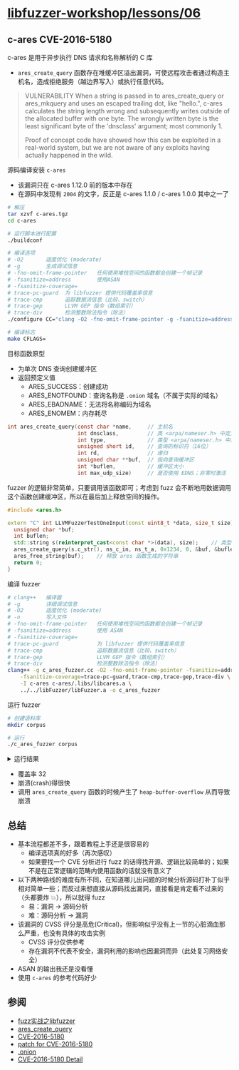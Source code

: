 # [libfuzzer-workshop/lessons/06](https://github.com/Dor1s/libfuzzer-workshop/tree/master/lessons/06)

## c-ares CVE-2016-5180

c-ares 是用于异步执行 DNS 请求和名称解析的 C 库
- `ares_create_query` 函数存在堆缓冲区溢出漏洞，可使远程攻击者通过构造主机名，造成拒绝服务（越边界写入）或执行任意代码。

> VULNERABILITY
> When a string is passed in to ares_create_query or ares_mkquery and uses an escaped trailing dot, like "hello\.", c-ares calculates the string length wrong and subsequently writes outside of the allocated buffer with one byte. The wrongly written byte is the least significant byte of the 'dnsclass' argument; most commonly 1.
> 
> Proof of concept code have showed how this can be exploited in a real-world system, but we are not aware of any exploits having actually happened in the wild.

源码编译安装 `c-ares`
  - 该漏洞只在 c-ares 1.12.0 前的版本中存在
  - 在源码中发现有 `2004` 的文字，反正是 c-ares 1.1.0 / c-ares 1.0.0 其中之一了

```bash
# 解压
tar xzvf c-ares.tgz
cd c-ares

# 运行脚本进行配置
./buildconf

# 编译选项
# -O2       适度优化 (moderate)
# -g        生成调试信息
# -fno-omit-frame-pointer   任何使用堆栈空间的函数都会创建一个帧记录
# -fsanitize=address        使用ASAN
# -fsanitize-coverage=
# trace-pc-guard  为 libfuzzer 提供代码覆盖率信息
# trace-cmp       追踪数据流信息（比较、switch）
# trace-gep       LLVM GEP 指令（数组索引）
# trace-div       检测整数除法指令（除法）
./configure CC="clang -O2 -fno-omit-frame-pointer -g -fsanitize=address -fsanitize-coverage=trace-pc-guard,trace-cmp,trace-gep,trace-div"

# 编译标志
make CFLAGS=
```

目标函数原型
- 为单次 DNS 查询创建缓冲区
- 返回预定义值
  - ARES_SUCCESS：创建成功
  - ARES_ENOTFOUND：查询名称是 `.onion` 域名（不属于实际的域名）
  - ARES_EBADNAME：无法将名称编码为域名
  - ARES_ENOMEM：内存耗尽

```c
int ares_create_query(const char *name,     // 主机名
                      int dnsclass,         // 类 <arpa/nameser.h> 中定义
                      int type,             // 类型 <arpa/nameser.h> 中定义
                      unsigned short id,    // 查询的标识符（16位）
                      int rd,               // 递归
                      unsigned char **buf,  // 指向查询缓冲区
                      int *buflen,          // 缓冲区大小
                      int max_udp_size)     // 是否使用 EDNS；非零时激活
```

fuzzer 的逻辑非常简单，只要调用该函数即可；考虑到 fuzz 会不断地用数据调用这个函数创建缓冲区，所以在最后加上释放空间的操作。

```cpp
#include <ares.h>

extern "C" int LLVMFuzzerTestOneInput(const uint8_t *data, size_t size) {
  unsigned char *buf;
  int buflen;
  std::string s(reinterpret_cast<const char *>(data), size);    // 类型转换
  ares_create_query(s.c_str(), ns_c_in, ns_t_a, 0x1234, 0, &buf, &buflen, 0);   // 为单个 DNS 查询创建缓冲区
  ares_free_string(buf);    // 释放 ares 函数生成的字符串
  return 0;
}
```

编译 fuzzer

```bash
# clang++   编译器
# -g        详细调试信息
# -O2       适度优化 (moderate)
# -o        写入文件
# -fno-omit-frame-pointer   任何使用堆栈空间的函数都会创建一个帧记录
# -fsanitize=address        使用 ASAN
# -fsanitize-coverage=
# trace-pc-guard            为 libfuzzer 提供代码覆盖率信息
# trace-cmp                 追踪数据流信息（比较、switch）
# trace-gep                 LLVM GEP 指令（数组索引）
# trace-div                 检测整数除法指令（除法）
clang++ -g c_ares_fuzzer.cc -O2 -fno-omit-frame-pointer -fsanitize=address \
    -fsanitize-coverage=trace-pc-guard,trace-cmp,trace-gep,trace-div \
    -I c-ares c-ares/.libs/libcares.a \
    ../../libFuzzer/libFuzzer.a -o c_ares_fuzzer
```

运行 fuzzer

```bash
# 创建语料库
mkdir corpus

# 运行
./c_ares_fuzzer corpus
```

<details>
<summary> 运行结果 </summary><br>

```bash
INFO: Seed: 3442385379
INFO: Loaded 1 modules (62 guards): [0x773110, 0x773208), 
Loading corpus dir: corpus
INFO: -max_len is not provided, using 64
INFO: A corpus is not provided, starting from an empty corpus
#0	READ units: 1
#1	INITED cov: 19 ft: 16 corp: 1/1b exec/s: 0 rss: 27Mb
#5	NEW    cov: 21 ft: 21 corp: 2/3b exec/s: 0 rss: 27Mb L: 2 MS: 4 ChangeByte-ChangeByte-ChangeBit-InsertByte-
#11	NEW    cov: 24 ft: 24 corp: 3/22b exec/s: 0 rss: 27Mb L: 19 MS: 5 InsertByte-ChangeByte-CopyPart-EraseBytes-InsertRepeatedBytes-
#15	NEW    cov: 24 ft: 26 corp: 4/86b exec/s: 0 rss: 29Mb L: 64 MS: 4 ShuffleBytes-ChangeBit-CopyPart-CrossOver-
#27	NEW    cov: 24 ft: 30 corp: 5/89b exec/s: 0 rss: 29Mb L: 3 MS: 1 CrossOver-
#30	NEW    cov: 24 ft: 34 corp: 6/93b exec/s: 0 rss: 29Mb L: 4 MS: 4 CrossOver-EraseBytes-ShuffleBytes-CopyPart-
#38	NEW    cov: 24 ft: 38 corp: 7/132b exec/s: 0 rss: 29Mb L: 39 MS: 2 ShuffleBytes-InsertRepeatedBytes-
#40	NEW    cov: 24 ft: 42 corp: 8/182b exec/s: 0 rss: 29Mb L: 50 MS: 4 ShuffleBytes-InsertRepeatedBytes-ChangeByte-InsertRepeatedBytes-
#50	NEW    cov: 24 ft: 46 corp: 9/228b exec/s: 0 rss: 29Mb L: 46 MS: 4 InsertByte-ChangeBit-CrossOver-ChangeBinInt-
#81	NEW    cov: 24 ft: 47 corp: 10/267b exec/s: 0 rss: 29Mb L: 39 MS: 5 ChangeByte-CopyPart-ChangeByte-InsertRepeatedBytes-CMP- DE: "\x00\x00\x00\x1c"-
#444	NEW    cov: 26 ft: 49 corp: 11/287b exec/s: 0 rss: 29Mb L: 20 MS: 3 ChangeBinInt-EraseBytes-EraseBytes-
#518	NEW    cov: 27 ft: 50 corp: 12/351b exec/s: 0 rss: 29Mb L: 64 MS: 2 CrossOver-InsertRepeatedBytes-
#1257	NEW    cov: 27 ft: 52 corp: 13/371b exec/s: 0 rss: 29Mb L: 20 MS: 1 CopyPart-
#1527	NEW    cov: 27 ft: 54 corp: 14/391b exec/s: 0 rss: 29Mb L: 20 MS: 1 CopyPart-
#1888	NEW    cov: 27 ft: 56 corp: 15/403b exec/s: 0 rss: 30Mb L: 12 MS: 2 EraseBytes-CopyPart-
#2114	NEW    cov: 28 ft: 57 corp: 16/433b exec/s: 0 rss: 30Mb L: 30 MS: 3 InsertRepeatedBytes-ChangeByte-ShuffleBytes-
#2483	NEW    cov: 29 ft: 58 corp: 17/497b exec/s: 0 rss: 30Mb L: 64 MS: 2 CopyPart-CrossOver-
#3041	NEW    cov: 29 ft: 60 corp: 18/561b exec/s: 0 rss: 30Mb L: 64 MS: 5 InsertByte-ShuffleBytes-CrossOver-ChangeBit-ChangeByte-
#6993	NEW    cov: 32 ft: 63 corp: 19/586b exec/s: 0 rss: 31Mb L: 25 MS: 2 PersAutoDict-InsertByte- DE: "\x00\x00\x00\x1c"-
#7182	NEW    cov: 32 ft: 66 corp: 20/635b exec/s: 0 rss: 31Mb L: 49 MS: 1 CopyPart-
#8130	NEW    cov: 32 ft: 69 corp: 21/699b exec/s: 0 rss: 31Mb L: 64 MS: 4 CrossOver-ChangeBit-CopyPart-CopyPart-
#9481	NEW    cov: 32 ft: 72 corp: 22/759b exec/s: 0 rss: 32Mb L: 60 MS: 5 CrossOver-CopyPart-InsertByte-CopyPart-CopyPart-
#14674	NEW    cov: 32 ft: 75 corp: 23/783b exec/s: 0 rss: 33Mb L: 24 MS: 3 EraseBytes-ChangeByte-InsertRepeatedBytes-
=================================================================
==26922==ERROR: AddressSanitizer: heap-buffer-overflow on address 0x60400008e431 at pc 0x0000005141ba bp 0x7ffc9235fed0 sp 0x7ffc9235fec8
WRITE of size 1 at 0x60400008e431 thread T0
    #0 0x5141b9 in ares_create_query /home/fuzzer/projects/libfuzzer-workshop/lessons/06/c-ares/ares_create_query.c:196:3
    #1 0x513212 in LLVMFuzzerTestOneInput /home/fuzzer/projects/libfuzzer-workshop/lessons/06/c_ares_fuzzer.cc:16:3
    #2 0x51e803 in fuzzer::Fuzzer::ExecuteCallback(unsigned char const*, unsigned long) /home/fuzzer/projects/libfuzzer-workshop/libFuzzer/Fuzzer/./FuzzerLoop.cpp:451:13
    #3 0x51ea30 in fuzzer::Fuzzer::RunOne(unsigned char const*, unsigned long) /home/fuzzer/projects/libfuzzer-workshop/libFuzzer/Fuzzer/./FuzzerLoop.cpp:408:3
    #4 0x51f41b in fuzzer::Fuzzer::MutateAndTestOne() /home/fuzzer/projects/libfuzzer-workshop/libFuzzer/Fuzzer/./FuzzerLoop.cpp:587:30
    #5 0x51f677 in fuzzer::Fuzzer::Loop() /home/fuzzer/projects/libfuzzer-workshop/libFuzzer/Fuzzer/./FuzzerLoop.cpp:615:5
    #6 0x5175c4 in fuzzer::FuzzerDriver(int*, char***, int (*)(unsigned char const*, unsigned long)) /home/fuzzer/projects/libfuzzer-workshop/libFuzzer/Fuzzer/./FuzzerDriver.cpp:644:6
    #7 0x5142a0 in main /home/fuzzer/projects/libfuzzer-workshop/libFuzzer/Fuzzer/./FuzzerMain.cpp:20:10
    #8 0x7f496f75c82f in __libc_start_main /build/glibc-t3gR2i/glibc-2.23/csu/../csu/libc-start.c:291
    #9 0x41c648 in _start (/home/fuzzer/projects/libfuzzer-workshop/lessons/06/c_ares_fuzzer+0x41c648)

0x60400008e431 is located 0 bytes to the right of 33-byte region [0x60400008e410,0x60400008e431)
allocated by thread T0 here:
    #0 0x4d5338 in __interceptor_malloc /home/fuzzer/projects/src/llvm/projects/compiler-rt/lib/asan/asan_malloc_linux.cc:66
    #1 0x5139c4 in ares_create_query /home/fuzzer/projects/libfuzzer-workshop/lessons/06/c-ares/ares_create_query.c:133:10
    #2 0x513212 in LLVMFuzzerTestOneInput /home/fuzzer/projects/libfuzzer-workshop/lessons/06/c_ares_fuzzer.cc:16:3
    #3 0x51e803 in fuzzer::Fuzzer::ExecuteCallback(unsigned char const*, unsigned long) /home/fuzzer/projects/libfuzzer-workshop/libFuzzer/Fuzzer/./FuzzerLoop.cpp:451:13
    #4 0x51ea30 in fuzzer::Fuzzer::RunOne(unsigned char const*, unsigned long) /home/fuzzer/projects/libfuzzer-workshop/libFuzzer/Fuzzer/./FuzzerLoop.cpp:408:3
    #5 0x51f41b in fuzzer::Fuzzer::MutateAndTestOne() /home/fuzzer/projects/libfuzzer-workshop/libFuzzer/Fuzzer/./FuzzerLoop.cpp:587:30
    #6 0x51f677 in fuzzer::Fuzzer::Loop() /home/fuzzer/projects/libfuzzer-workshop/libFuzzer/Fuzzer/./FuzzerLoop.cpp:615:5
    #7 0x5175c4 in fuzzer::FuzzerDriver(int*, char***, int (*)(unsigned char const*, unsigned long)) /home/fuzzer/projects/libfuzzer-workshop/libFuzzer/Fuzzer/./FuzzerDriver.cpp:644:6
    #8 0x5142a0 in main /home/fuzzer/projects/libfuzzer-workshop/libFuzzer/Fuzzer/./FuzzerMain.cpp:20:10
    #9 0x7f496f75c82f in __libc_start_main /build/glibc-t3gR2i/glibc-2.23/csu/../csu/libc-start.c:291

SUMMARY: AddressSanitizer: heap-buffer-overflow /home/fuzzer/projects/libfuzzer-workshop/lessons/06/c-ares/ares_create_query.c:196:3 in ares_create_query
Shadow bytes around the buggy address:
  0x0c0880009c30: fa fa fd fd fd fd fd fa fa fa fd fd fd fd fd fa
  0x0c0880009c40: fa fa fd fd fd fd fd fa fa fa fd fd fd fd fd fa
  0x0c0880009c50: fa fa fd fd fd fd fd fa fa fa fd fd fd fd fd fa
  0x0c0880009c60: fa fa fd fd fd fd fd fa fa fa fd fd fd fd fd fa
  0x0c0880009c70: fa fa 00 00 00 00 02 fa fa fa 00 00 00 00 03 fa
=>0x0c0880009c80: fa fa 00 00 00 00[01]fa fa fa fa fa fa fa fa fa
  0x0c0880009c90: fa fa fa fa fa fa fa fa fa fa fa fa fa fa fa fa
  0x0c0880009ca0: fa fa fa fa fa fa fa fa fa fa fa fa fa fa fa fa
  0x0c0880009cb0: fa fa fa fa fa fa fa fa fa fa fa fa fa fa fa fa
  0x0c0880009cc0: fa fa fa fa fa fa fa fa fa fa fa fa fa fa fa fa
  0x0c0880009cd0: fa fa fa fa fa fa fa fa fa fa fa fa fa fa fa fa
Shadow byte legend (one shadow byte represents 8 application bytes):
  Addressable:           00
  Partially addressable: 01 02 03 04 05 06 07 
  Heap left redzone:       fa
  Freed heap region:       fd
  Stack left redzone:      f1
  Stack mid redzone:       f2
  Stack right redzone:     f3
  Stack after return:      f5
  Stack use after scope:   f8
  Global redzone:          f9
  Global init order:       f6
  Poisoned by user:        f7
  Container overflow:      fc
  Array cookie:            ac
  Intra object redzone:    bb
  ASan internal:           fe
  Left alloca redzone:     ca
  Right alloca redzone:    cb
==26922==ABORTING
MS: 3 InsertRepeatedBytes-EraseBytes-ShuffleBytes-; base unit: 266363350dcd37303acea095f176f73ba2dc5f94
0x3b,0xa,0xd8,0x4d,0xc4,0xc4,0xc4,0xc4,0xc4,0xc4,0xc4,0xc4,0xc4,0xc4,0xc4,0x5c,0x2e,0x0,0x3b,0xc4,0x0,0x0,0x2e,0xc4,0xc4,0x1a,0x1a,0x1a,0x1a,0xc4,0xc4,0x5c,0x2e,0x3b,
;\x0a\xd8M\xc4\xc4\xc4\xc4\xc4\xc4\xc4\xc4\xc4\xc4\xc4\\.\x00;\xc4\x00\x00.\xc4\xc4\x1a\x1a\x1a\x1a\xc4\xc4\\.;
artifact_prefix='./'; Test unit written to ./crash-cfc34cbc5c8354160e5e1da1c9392fbd335e58f9
Base64: OwrYTcTExMTExMTExMTEXC4AO8QAAC7ExBoaGhrExFwuOw==
```

</details>

- 覆盖率 32
- 崩溃(crash)得很快
- 调用 `ares_create_query` 函数的时候产生了 `heap-buffer-overflow` 从而导致崩溃

## 总结

- 基本流程都差不多，跟着教程上手还是很容易的
  - 编译选项真的好多（再次感叹）
  - 如果要找一个 CVE 分析进行 fuzz 的话得找开源、逻辑比较简单的；如果不是在正常逻辑的范畴内使用函数的话就没有意义了
- 以下两种路线的难度有所不同，在知道哪儿出问题的时候分析源码打补丁似乎相对简单一些；而反过来想直接从源码找出漏洞，直接看是肯定看不过来的（头都要炸 :boom:），所以就得 fuzz
  - 易：漏洞 → 源码分析
  - 难：源码分析 → 漏洞
- 该漏洞的 CVSS 评分是高危(Critical)，但影响似乎没有上一节的心脏滴血那么严重，也没有具体的攻击实例
  - CVSS 评分仅供参考
  - 存在漏洞不代表不安全，漏洞利用的影响也因漏洞而异（此处复习网络安全）
- ASAN 的输出我还是没看懂
- 使用 `c-ares` 的参考代码好少

## 参阅
- [fuzz实战之libfuzzer](https://www.secpulse.com/archives/71898.html)
- [ares_create_query](https://c-ares.haxx.se/ares_create_query.html)
- [CVE-2016-5180](https://c-ares.haxx.se/adv_20160929.html)
- [patch for CVE-2016-5180](https://c-ares.haxx.se/CVE-2016-5180.patch)
- [.onion](https://www.wikiwand.com/en/.onion)
- [CVE-2016-5180 Detail](https://nvd.nist.gov/vuln/detail/CVE-2016-5180)
